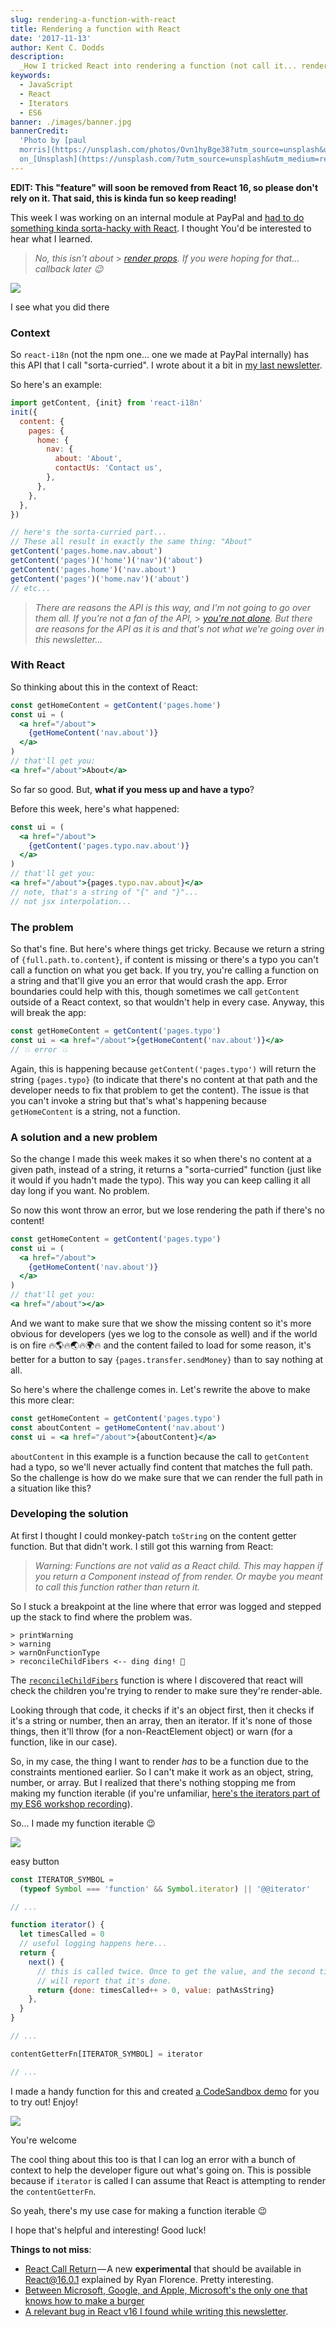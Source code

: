 ```yaml
---
slug: rendering-a-function-with-react
title: Rendering a function with React
date: '2017-11-13'
author: Kent C. Dodds
description:
  _How I tricked React into rendering a function (not call it... render it)_
keywords:
  - JavaScript
  - React
  - Iterators
  - ES6
banner: ./images/banner.jpg
bannerCredit:
  'Photo by [paul
  morris](https://unsplash.com/photos/Ovn1hyBge38?utm_source=unsplash&utm_medium=referral&utm_content=creditCopyText)
  on_[Unsplash](https://unsplash.com/?utm_source=unsplash&utm_medium=referral&utm_content=creditCopyText)'
---
```


**EDIT: This "feature" will soon be removed from React 16, so please don't rely
on it. That said, this is kinda fun so keep reading!**

This week I was working on an internal module at PayPal and
[had to do something kinda sorta-hacky with React](https://twitter.com/kentcdodds/status/923241478670909441).
I thought You'd be interested to hear what I learned.

> _No, this isn't about_ >
> [_render props_](https://cdb.reacttraining.com/use-a-render-prop-50de598f11ce)_.
> If you were hoping for that... callback later 😉_

![](./images/0.gif)

<figcaption>I see what you did there</figcaption>

### Context

So `react-i18n` (not the npm one... one we made at PayPal internally) has this
API that I call "sorta-curried". I wrote about it a bit in
[my last newsletter](https://tinyletter.com/kentcdodds/letters/improving-the-usability-of-your-modules).

So here's an example:

```js
import getContent, {init} from 'react-i18n'
init({
  content: {
    pages: {
      home: {
        nav: {
          about: 'About',
          contactUs: 'Contact us',
        },
      },
    },
  },
})

// here's the sorta-curried part...
// These all result in exactly the same thing: "About"
getContent('pages.home.nav.about')
getContent('pages')('home')('nav')('about')
getContent('pages.home')('nav.about')
getContent('pages')('home.nav')('about')
// etc...
```

> _There are reasons the API is this way, and I'm not going to go over them all.
> If you're not a fan of the API,_ >
> [_you're not alone_](https://twitter.com/dan_abramov/status/923326332020449280)_.
> But there are reasons for the API as it is and that's not what we're going
> over in this newsletter..._

### With React

So thinking about this in the context of React:

```jsx
const getHomeContent = getContent('pages.home')
const ui = (
  <a href="/about">
    {getHomeContent('nav.about')}
  </a>
)
// that'll get you:
<a href="/about">About</a>
```

So far so good. But, **what if you mess up and have a typo**?

Before this week, here's what happened:

```jsx
const ui = (
  <a href="/about">
    {getContent('pages.typo.nav.about')}
  </a>
)
// that'll get you:
<a href="/about">{pages.typo.nav.about}</a>
// note, that's a string of "{" and "}"...
// not jsx interpolation...
```

### The problem

So that's fine. But here's where things get tricky. Because we return a string
of `{full.path.to.content}`, if content is missing or there's a typo you can't
call a function on what you get back. If you try, you're calling a function on a
string and that'll give you an error that would crash the app. Error boundaries
could help with this, though sometimes we call `getContent` outside of a React
context, so that wouldn't help in every case. Anyway, this will break the app:

```jsx
const getHomeContent = getContent('pages.typo')
const ui = <a href="/about">{getHomeContent('nav.about')}</a>
// 💥 error 💥
```

Again, this is happening because `getContent('pages.typo')` will return the
string `{pages.typo}` (to indicate that there's no content at that path and the
developer needs to fix that problem to get the content). The issue is that you
can't invoke a string but that's what's happening because `getHomeContent` is a
string, not a function.

### A solution and a new problem

So the change I made this week makes it so when there's no content at a given
path, instead of a string, it returns a "sorta-curried" function (just like it
would if you hadn't made the typo). This way you can keep calling it all day
long if you want. No problem.

So now this wont throw an error, but we lose rendering the path if there's no
content!

```jsx
const getHomeContent = getContent('pages.typo')
const ui = (
  <a href="/about">
    {getHomeContent('nav.about')}
  </a>
)
// that'll get you:
<a href="/about"></a>
```

And we want to make sure that we show the missing content so it's more obvious
for developers (yes we log to the console as well) and if the world is on fire
🔥🌎🔥🌏🔥🌍🔥 and the content failed to load for some reason, it's better for a
button to say `{pages.transfer.sendMoney}` than to say nothing at all.

So here's where the challenge comes in. Let's rewrite the above to make this
more clear:

```jsx
const getHomeContent = getContent('pages.typo')
const aboutContent = getHomeContent('nav.about')
const ui = <a href="/about">{aboutContent}</a>
```

`aboutContent` in this example is a function because the call to `getContent`
had a typo, so we'll never actually find content that matches the full path. So
the challenge is how do we make sure that we can render the full path in a
situation like this?

### Developing the solution

At first I thought I could monkey-patch `toString` on the content getter
function. But that didn't work. I still got this warning from React:

> _Warning: Functions are not valid as a React child. This may happen if you
> return a Component instead of from render. Or maybe you meant to call this
> function rather than return it._

So I stuck a breakpoint at the line where that error was logged and stepped up
the stack to find where the problem was.

```
> printWarning
> warning
> warnOnFunctionType
> reconcileChildFibers <-- ding ding! 🔔
```

The
[`reconcileChildFibers`](https://github.com/facebook/react/blob/2c0a8fb99e945315c9dce7a15c85775d51f5755d/packages/react-reconciler/src/ReactChildFiber.js#L1355-L1484)
function is where I discovered that react will check the children you're trying
to render to make sure they're render-able.

Looking through that code, it checks if it's an object first, then it checks if
it's a string or number, then an array, then an iterator. If it's none of those
things, then it'll throw (for a non-ReactElement object) or warn (for a
function, like in our case).

So, in my case, the thing I want to render _has_ to be a function due to the
constraints mentioned earlier. So I can't make it work as an object, string,
number, or array. But I realized that there's nothing stopping me from making my
function iterable (if you're unfamiliar,
[here's the iterators part of my ES6 workshop recording](https://www.youtube.com/watch?v=eOKQDh50ECU&t=2h43m44s)).

So... I made my function iterable 😉

![](./images/1.gif)

<figcaption>easy button</figcaption>

```js
const ITERATOR_SYMBOL =
  (typeof Symbol === 'function' && Symbol.iterator) || '@@iterator'

// ...

function iterator() {
  let timesCalled = 0
  // useful logging happens here...
  return {
    next() {
      // this is called twice. Once to get the value, and the second time
      // will report that it's done.
      return {done: timesCalled++ > 0, value: pathAsString}
    },
  }
}

// ...

contentGetterFn[ITERATOR_SYMBOL] = iterator

// ...
```

I made a handy function for this and created
[a CodeSandbox demo](https://codesandbox.io/s/mj5020xz98) for you to try out!
Enjoy!

![](./images/2.gif)

<figcaption>You're welcome</figcaption>

The cool thing about this too is that I can log an error with a bunch of context
to help the developer figure out what's going on. This is possible because if
`iterator` is called I can assume that React is attempting to render the
`contentGetterFn`.

So yeah, there's my use case for making a function iterable 😉

I hope that's helpful and interesting! Good luck!

**Things to not miss**:

- [React Call Return](https://www.youtube.com/watch?v=GK_rI4V4tZE) — A new
  **experimental** that should be available in React@16.0.1 explained by Ryan
  Florence. Pretty interesting.
- [Between Microsoft, Google, and Apple, Microsoft's the only one that knows how to make a burger](https://twitter.com/shanselman/status/924782140272795648)
- [A relevant bug in React v16 I found while writing this newsletter](https://github.com/facebook/react/issues/11396).
